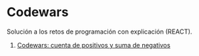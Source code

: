 # Codewars
Solución a los retos de programación con explicación (REACT).

1. [Codewars: cuenta de positivos y suma de negativos](https://github.com/thatmare/codewars/blob/main/Cuenta%20de%20positivos%20y%20suma%20de%20negativos.md)
